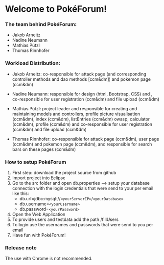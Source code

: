 # Welcome to PokéForum!


### The team behind PokéForum:

* Jakob Arneitz 
* Nadine Neumann 
* Mathias Pützl 
* Thomas Rinnhofer

### Workload Distribution:

* Jakob Arneitz: co-responsible for attack page (and corresponding controller methods and dao methods [ccm&dm]) and pokemon page (ccm&dm)

* Nadine Neumann: responsible for design (html, Bootstrap, CSS) and , co-responsible for user registration (ccm&dm) and file upload (ccm&dm)

* Mathias Pützl: project leader and responsible for creating and maintaining models and controllers, profile picture visualisation (ccm&dm), index (ccm&dm), listEntries (ccm&dm) owasp, calculator (ccm&dm), profile (ccm&dm) and co-responsible for user registration (ccm&dm) and file upload (ccm&dm) 

* Thomas Rinnhofer: co-responsible for attack page (ccm&dm), user page (ccm&dm) and pokemon page (ccm&dm), and responsible for search bars on these pages (ccm&dm) 

### How to setup PokéForum

1. First step: download the project source from github
2. Import project into Eclipse
6. Go to the src folder and open db.properties --> setup your database connection 
   with the login credentials that were send to your per email like this:
     * db.url=jdbc:mysql://`<yourServerIP>`/`<yourDatabase>`
     * db.username=`<yourUsername>`
     * db.password=`<yourPassword>`
9. Open the Web Application
10. To provide users and testdata add the path /fillUsers
11. To login use the usernames and passwords that were send to you per email
12. Have fun with PokéForum!

### Release note
The use with Chrome is not recommended.


